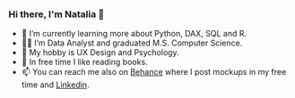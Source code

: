 ### Hi there, I'm Natalia 👋

- 🌱 I’m currently learning more about Python, DAX, SQL and R.
- 👨‍🎓 I’m Data Analyst and graduated M.S. Computer Science.
- 🌸 My hobby is UX Design and Psychology.
- 📕 In free time I like reading books.
- 📫 You can reach me also on [Behance](https://www.behance.net/nataliaolas "Behance") where I post mockups in my free time and [Linkedin](https://www.linkedin.com/in/nataliaolas/ "Linkedin"). 
